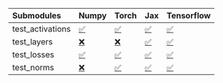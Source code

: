 | Submodules       | Numpy                                                                                                                           | Torch                                                                                                                           | Jax                                                                                                                             | Tensorflow                                                                                                                      |
|:-----------------|:--------------------------------------------------------------------------------------------------------------------------------|:--------------------------------------------------------------------------------------------------------------------------------|:--------------------------------------------------------------------------------------------------------------------------------|:--------------------------------------------------------------------------------------------------------------------------------|
| test_activations | <a href="https://github.com/unifyai/ivy/runs/8062014924?check_suite_focus=true" rel="noopener noreferrer" target="_blank">✅</a> | <a href="https://github.com/unifyai/ivy/runs/8062015049?check_suite_focus=true" rel="noopener noreferrer" target="_blank">✅</a> | <a href="https://github.com/unifyai/ivy/runs/8062015274?check_suite_focus=true" rel="noopener noreferrer" target="_blank">✅</a> | <a href="https://github.com/unifyai/ivy/runs/8062015609?check_suite_focus=true" rel="noopener noreferrer" target="_blank">✅</a> |
| test_layers      | <a href="https://github.com/unifyai/ivy/runs/8062014951?check_suite_focus=true" rel="noopener noreferrer" target="_blank">❌</a> | <a href="https://github.com/unifyai/ivy/runs/8062015099?check_suite_focus=true" rel="noopener noreferrer" target="_blank">❌</a> | <a href="https://github.com/unifyai/ivy/runs/8062015343?check_suite_focus=true" rel="noopener noreferrer" target="_blank">✅</a> | <a href="https://github.com/unifyai/ivy/runs/8062015702?check_suite_focus=true" rel="noopener noreferrer" target="_blank">✅</a> |
| test_losses      | <a href="https://github.com/unifyai/ivy/runs/8062014980?check_suite_focus=true" rel="noopener noreferrer" target="_blank">✅</a> | <a href="https://github.com/unifyai/ivy/runs/8062015151?check_suite_focus=true" rel="noopener noreferrer" target="_blank">✅</a> | <a href="https://github.com/unifyai/ivy/runs/8062015421?check_suite_focus=true" rel="noopener noreferrer" target="_blank">✅</a> | <a href="https://github.com/unifyai/ivy/runs/8062015784?check_suite_focus=true" rel="noopener noreferrer" target="_blank">✅</a> |
| test_norms       | <a href="https://github.com/unifyai/ivy/runs/8062015013?check_suite_focus=true" rel="noopener noreferrer" target="_blank">❌</a> | <a href="https://github.com/unifyai/ivy/runs/8062015226?check_suite_focus=true" rel="noopener noreferrer" target="_blank">✅</a> | <a href="https://github.com/unifyai/ivy/runs/8062015518?check_suite_focus=true" rel="noopener noreferrer" target="_blank">✅</a> | <a href="https://github.com/unifyai/ivy/runs/8062015978?check_suite_focus=true" rel="noopener noreferrer" target="_blank">✅</a> |